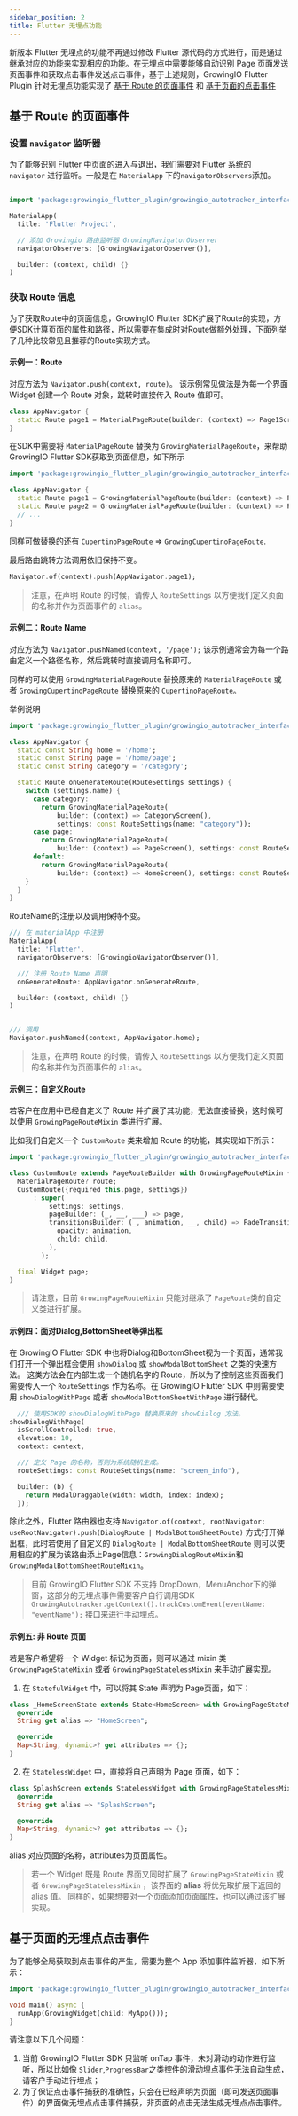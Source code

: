 ```yaml
---
sidebar_position: 2
title: Flutter 无埋点功能
---
```


新版本 Flutter 无埋点的功能不再通过修改 Flutter 源代码的方式进行，而是通过继承对应的功能来实现相应的功能。在无埋点中需要能够自动识别 Page 页面发送页面事件和获取点击事件发送点击事件，基于上述规则，GrowingIO Flutter Plugin 针对无埋点功能实现了 [基于 Route 的页面事件](#基于-route-的页面事件) 和 [基于页面的点击事件](#基于页面的无埋点点击事件)


## 基于 Route 的页面事件

### 设置 `navigator` 监听器
为了能够识别 Flutter 中页面的进入与退出，我们需要对 Flutter 系统的 `navigator` 进行监听。一般是在 `MaterialApp` 下的`navigatorObservers`添加。

```dart

import 'package:growingio_flutter_plugin/growingio_autotracker_interface.dart';

MaterialApp(
  title: 'Flutter Project',

  // 添加 Growingio 路由监听器 GrowingNavigatorObserver
  navigatorObservers: [GrowingNavigatorObserver()],

  builder: (context, child) {}
)
```

### 获取 Route 信息
为了获取Route中的页面信息，GrowingIO Flutter SDK扩展了Route的实现，方便SDK计算页面的属性和路径，所以需要在集成时对Route做额外处理，下面列举了几种比较常见且推荐的Route实现方式。

#### 示例一：Route
对应方法为 `Navigator.push(context, route)`。
该示例常见做法是为每一个界面 Widget 创建一个 Route 对象，跳转时直接传入 Route 值即可。 

```dart
class AppNavigator {
  static Route page1 = MaterialPageRoute(builder: (context) => Page1Screen(), settings: const RouteSettings(name: "page1"));
}
```

在SDK中需要将 `MaterialPageRoute` 替换为 `GrowingMaterialPageRoute`，来帮助 GrowingIO Flutter SDK获取到页面信息，如下所示

```dart
import 'package:growingio_flutter_plugin/growingio_autotracker_interface.dart';

class AppNavigator {
  static Route page1 = GrowingMaterialPageRoute(builder: (context) => Page1Screen(), settings: const RouteSettings(name: "page1"));
  static Route page2 = GrowingMaterialPageRoute(builder: (context) => Page2Screen(), settings: const RouteSettings(name: "page2"));
  // ...
}
``` 

同样可做替换的还有 `CupertinoPageRoute` => `GrowingCupertinoPageRoute`.

最后路由跳转方法调用依旧保持不变。
```dart
Navigator.of(context).push(AppNavigator.page1);
```

> 注意，在声明 Route 的时候，请传入 `RouteSettings` 以方便我们定义页面的名称并作为页面事件的 `alias`。

#### 示例二：Route Name
对应方法为 `Navigator.pushNamed(context, '/page');`
该示例通常会为每一个路由定义一个路径名称，然后跳转时直接调用名称即可。

同样的可以使用 `GrowingMaterialPageRoute` 替换原来的 `MaterialPageRoute` 或者 `GrowingCupertinoPageRoute` 替换原来的 `CupertinoPageRoute`。

举例说明
```dart
import 'package:growingio_flutter_plugin/growingio_autotracker_interface.dart';

class AppNavigator {
  static const String home = '/home';
  static const String page = '/home/page';
  static const String category = '/category';

  static Route onGenerateRoute(RouteSettings settings) {
    switch (settings.name) {
      case category:
        return GrowingMaterialPageRoute(
            builder: (context) => CategoryScreen(),
            settings: const RouteSettings(name: "category"));
      case page:
        return GrowingMaterialPageRoute(
            builder: (context) => PageScreen(), settings: const RouteSettings(name: "page"));
      default:
        return GrowingMaterialPageRoute(
            builder: (context) => HomeScreen(), settings: const RouteSettings(name: "home"));
    }
  }
}
```

RouteName的注册以及调用保持不变。

```dart
/// 在 materialApp 中注册
MaterialApp(
  title: 'Flutter',
  navigatorObservers: [GrowingioNavigatorObserver()],

  /// 注册 Route Name 声明
  onGenerateRoute: AppNavigator.onGenerateRoute,

  builder: (context, child) {}
)


/// 调用
Navigator.pushNamed(context, AppNavigator.home);
```

> 注意，在声明 Route 的时候，请传入 `RouteSettings` 以方便我们定义页面的名称并作为页面事件的 `alias`。

#### 示例三：自定义Route
若客户在应用中已经自定义了 Route 并扩展了其功能，无法直接替换，这时候可以使用 `GrowingPageRouteMixin` 类进行扩展。

比如我们自定义一个 `CustomRoute` 类来增加 Route 的功能，其实现如下所示：
```dart
import 'package:growingio_flutter_plugin/growingio_autotracker_interface.dart';

class CustomRoute extends PageRouteBuilder with GrowingPageRouteMixin {
  MaterialPageRoute? route;
  CustomRoute({required this.page, settings})
      : super(
          settings: settings,
          pageBuilder: (_, __, ___) => page,
          transitionsBuilder: (_, animation, __, child) => FadeTransition(
            opacity: animation,
            child: child,
          ),
        );

  final Widget page;
}

```

> 请注意，目前 `GrowingPageRouteMixin` 只能对继承了 `PageRoute`类的自定义类进行扩展。

#### 示例四：面对Dialog,BottomSheet等弹出框
在 GrowingIO Flutter SDK 中也将Dialog和BottomSheet视为一个页面，通常我们打开一个弹出框会使用 `showDialog` 或 `showModalBottomSheet` 之类的快速方法。
这类方法会在内部生成一个随机名字的 Route，所以为了控制这些页面我们需要传入一个 `RouteSettings` 作为名称。在 GrowingIO Flutter SDK 中则需要使用 `showDialogWithPage` 或者 `showModalBottomSheetWithPage` 进行替代。

```dart
  /// 使用SDK的 showDialogWithPage 替换原来的 showDialog 方法。
showDialogWithPage(
  isScrollControlled: true,
  elevation: 10,
  context: context,

  /// 定义 Page 的名称，否则为系统随机生成。
  routeSettings: const RouteSettings(name: "screen_info"),

  builder: (b) {
    return ModalDraggable(width: width, index: index);
  });
```

除此之外，Flutter 路由器也支持 `Navigator.of(context, rootNavigator: useRootNavigator).push(DialogRoute | ModalBottomSheetRoute)` 方式打开弹出框，此时若使用了自定义的 `DialogRoute | ModalBottomSheetRoute` 则可以使用相应的扩展为该路由添上Page信息：`GrowingDialogRouteMixin`和`GrowingModalBottomSheetRouteMixin`。

> 目前 GrowingIO Flutter SDK 不支持 DropDown，MenuAnchor下的弹窗，这部分的无埋点事件需要客户自行调用SDK `GrowingAutotracker.getContext().trackCustomEvent(eventName: "eventName");` 接口来进行手动埋点。

#### 示例五: 非 Route 页面

若是客户希望将一个 Widget 标记为页面，则可以通过 mixin 类 `GrowingPageStateMixin` 或者 `GrowingPageStatelessMixin` 来手动扩展实现。

1. 在 `StatefulWidget` 中，可以将其 State 声明为 Page页面，如下：

```dart
class _HomeScreenState extends State<HomeScreen> with GrowingPageStateMixin {
  @override
  String get alias => "HomeScreen";

  @override
  Map<String, dynamic>? get attributes => {};
}
```

2. 在 `StatelessWidget` 中，直接将自己声明为 Page 页面，如下：

```dart
class SplashScreen extends StatelessWidget with GrowingPageStatelessMixin {
  @override
  String get alias => "SplashScreen";

  @override
  Map<String, dynamic>? get attributes => {};
}
```

alias 对应页面的名称，attributes为页面属性。

> 若一个 Widget 既是 Route 界面又同时扩展了 `GrowingPageStateMixin` 或者 `GrowingPageStatelessMixin` ，该界面的 **alias** 将优先取扩展下返回的 alias 值。
> 同样的，如果想要对一个页面添加页面属性，也可以通过该扩展实现。


## 基于页面的无埋点点击事件

为了能够全局获取到点击事件的产生，需要为整个 App 添加事件监听器，如下所示：

```dart
import 'package:growingio_flutter_plugin/growingio_autotracker_interface.dart';

void main() async {
  runApp(GrowingWidget(child: MyApp()));
}
```

请注意以下几个问题：
1. 当前 GrowingIO Flutter SDK 只监听 onTap 事件，未对滑动的动作进行监听，所以比如像 `Slider`,`ProgressBar`之类控件的滑动埋点事件无法自动生成，请客户手动进行埋点；
2. 为了保证点击事件捕获的准确性，只会在已经声明为页面（即可发送页面事件）的界面做无埋点点击事件捕获，非页面的点击无法生成无埋点点击事件。






























